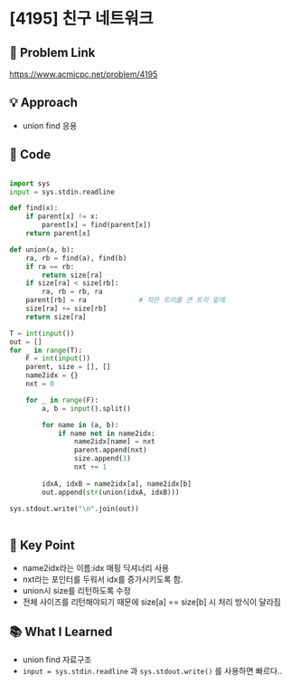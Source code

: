 # [4195] 친구 네트워크

## 🔗 Problem Link  
https://www.acmicpc.net/problem/4195

## 💡 Approach  
- union find 응용

## 🧾 Code  
```python

import sys
input = sys.stdin.readline

def find(x):
    if parent[x] != x:
        parent[x] = find(parent[x])
    return parent[x]

def union(a, b):
    ra, rb = find(a), find(b)
    if ra == rb:
        return size[ra]
    if size[ra] < size[rb]:
        ra, rb = rb, ra 
    parent[rb] = ra             # 작은 트리를 큰 트리 밑에 
    size[ra] += size[rb]
    return size[ra]

T = int(input())
out = []
for _ in range(T):
    F = int(input())
    parent, size = [], []
    name2idx = {}
    nxt = 0 

    for _ in range(F):
        a, b = input().split()

        for name in (a, b):
            if name not in name2idx:
                name2idx[name] = nxt
                parent.append(nxt)
                size.append(1)
                nxt += 1
        
        idxA, idxB = name2idx[a], name2idx[b]
        out.append(str(union(idxA, idxB)))

sys.stdout.write("\n".join(out))
    


```

## 🎯 Key Point  
- name2idx라는 이름:idx 매핑 딕셔너리 사용 
- nxt라는 포인터를 두워서 idx를 증가시키도록 함. 
- union시 size를 리턴하도록 수정
- 전체 사이즈를 리턴해야되기 때문에 size[a] == size[b] 시 처리 방식이 달라짐

## 📚 What I Learned  
- union find 자료구조
- `input = sys.stdin.readline` 과 `sys.stdout.write()` 를 사용하면 빠르다.. 